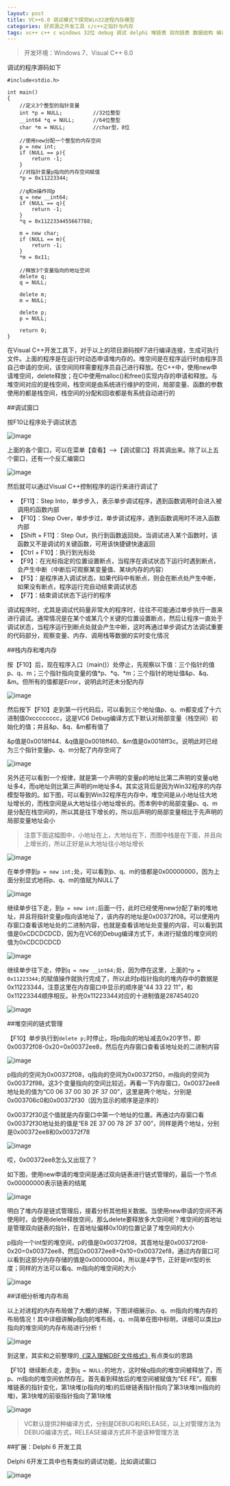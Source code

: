 ```yaml
---
layout: post
title: VC++6.0 调试模式下探究Win32进程内存模型
categories: 好资源之开发工具 c/c++之指针与内存 
tags: vc++ c++ c windows 32位 debug 调试 delphi 堆链表 双向链表 数据结构 编译 堆 栈
---
```


>开发环境：Windows 7、Visual C++ 6.0

调试的程序源码如下

```
#include<stdio.h>

int main()
{
	//定义3个整型的指针变量
	int *p = NULL;			//32位整型
	__int64 *q = NULL;		//64位整型
	char *m = NULL;			//char型，8位

	//使用new分配一个整型的内存空间
	p = new int;
	if (NULL == p){
		return -1;
	}
	//对指针变量p指向的内存空间赋值
	*p = 0x11223344;

	//q和m操作同p
	q = new __int64;
	if (NULL == q){
		return -1;
	}
	*q = 0x1122334455667788;

	m = new char;
	if (NULL == m){
		return -1;
	}
	*m = 0x11;

	//释放3个变量指向的地址空间
	delete q;
	q = NULL;

	delete m;
	m = NULL;
	
	delete p;
	p = NULL;

	return 0;
}
```

在Visual C++开发工具下，对于以上的项目源码按F7进行编译连接，生成可执行文件。上面的程序是在运行时动态申请堆内存的。堆空间是在程序运行时由程序员自己申请的空间，该空间同样需要程序员自己进行释放。在C++中，使用new申请堆空间，delete释放；在C中使用malloc()和free()实现内存的申请和释放。与堆空间对应的是栈空间，栈空间是由系统进行维护的空间，局部变量、函数的参数使用的都是栈空间，栈空间的分配和回收都是有系统自动进行的

##调试窗口

按F10让程序处于调试状态

![image](../media/image/2016-12-03/01.png)

上面的各个窗口，可以在菜单【查看】-->【调试窗口】将其调出来。除了以上五个窗口，还有一个反汇编窗口

![image](../media/image/2016-12-03/02.png)

然后就可以通过Visual C++控制程序的运行来进行调试了

* 【F11】：Step Into，单步步入，表示单步调试程序，遇到函数调用时会进入被调用的函数内部
* 【F10】：Step Over，单步步过，单步调试程序，遇到函数调用时不进入函数内部
* 【Shift + F11】：Step Out，执行到函数返回处。当调试进入某个函数时，该函数又不是调试的关键函数，可用该快捷键快速返回
* 【Ctrl + F10】：执行到光标处
* 【F9】：在光标指定的位置设置断点，当程序在调试状态下运行时遇到断点，会产生中断（中断后可观察某变量值、某块内存的内容）
* 【F5】：是程序进入调试状态，如果代码中有断点，则会在断点处产生中断，如果没有断点，程序运行完自动结束调试状态
* 【F7】：结束调试状态下运行的程序

调试程序时，尤其是调试代码量非常大的程序时，往往不可能通过单步执行一直来进行调试。通常情况是在某个或某几个关键的位置设置断点，然后让程序一直处于调试状态，当程序运行到断点处就会产生中断，这时再通过单步调试方法调试重要的代码部分，观察变量、内存、调用栈等数据的实时变化情况

##栈内存和堆内存

按【F10】后，现在程序入口（main()）处停止，先观察以下值：三个指针的值p、q、m；三个指针指向变量的值\*p、\*q、\*m；三个指针的地址值&p、&q、&m。但所有的值都是Error，说明此时还未分配内存

![image](../media/image/2016-12-03/03.png)

然后按下【F10】走到第一行代码后，可以看到三个地址值p、q、m都变成了十六进制值0xcccccccc，这是VC6 Debug编译方式下默认对局部变量（栈空间）初始化的值；并且&p、&q、&m都有值了

&p值是0x0018ff44、&q值是0x0018ff40、&m值是0x0018ff3c。说明此时已经为三个指针变量p、q、m分配了内存空间了

![image](../media/image/2016-12-03/04.png)

另外还可以看到一个规律，就是第一个声明的变量p的地址比第二声明的变量q地址多4，而q地址则比第三声明的m地址多4。其实这背后是因为Win32程序的内存模型导致的。如下图，可以看到Win32程序在内存中，堆空间是从小地址往大地址增长的，而栈空间是从大地址往小地址增长的。而本例中的局部变量p、q、m是分配在栈空间的，所以其是往下增长的，所以后声明的局部变量相比于先声明的局部变量地址会小

>注意下面这幅图中，小地址在上，大地址在下，而图中栈是在下面，并且向上增长的，所以正好是从大地址往小地址增长

![image](../media/image/2016-12-03/Win32EXE.png)

在单步停到`p = new int;`处，可以看到p、q、m的值都是0x00000000，因为上面分别显式地将p、q、m的值赋为NULL了

![image](../media/image/2016-12-03/05.png)

继续单步往下走，到`p = new int;`后面一行，此时已经使用new分配了新的堆地址，并且将指针变量p指向该地址了，该内存的地址是0x00372f08。可以使用内存窗口查看该地址处的二进制内容，也就是查看该地址处变量的内容，可以看到其值是0xCDCDCDCD，因为在VC6的Debug编译方式下，未进行赋值的堆空间的值为0xCDCDCDCD

![image](../media/image/2016-12-03/06.png)

继续单步往下走，停到`q = new __int64;`处，因为停在这里，上面的`*p = 0x11223344;`的赋值操作就执行完成了，所以此时p指针指向的堆内存中的数据是0x11223344，注意这里在内存窗口中显示的顺序是“44 33 22 11”，和0x11223344顺序相反。补充0x11223344对应的十进制值是287454020

![image](../media/image/2016-12-03/07.png)

##堆空间的链式管理

【F10】单步执行到`delete p;`时停止，将p指向的地址减去0x20字节，即0x00372f08-0x20=0x00372ee8，然后在内存窗口查看该地址处的二进制内容

![image](../media/image/2016-12-03/08.png)

p指向的空间为0x00372f08，q指向的空间为0x00372f50，m指向的空间为0x00372f98。这3个变量指向的空间比较近。再看一下内存窗口，0x00372ee8地址处的值为“C0 06 37 00 30 2F 37 00”，这里是两个地址，分别是0x003706c0和0x00372f30（因为显示的顺序是逆序的）

0x00372f30这个值就是内存窗口中第一个地址的位置。再通过内存窗口看0x00372f30地址处的值是“E8 2E 37 00 78 2F 37 00”，同样是两个地址，分别是0x00372ee8和0x00372f78

![image](../media/image/2016-12-03/09.png)

哎，0x00372ee8怎么又出现了？

如下图，使用new申请的堆空间是通过双向链表进行链式管理的，最后一个节点0x00000000表示链表的结尾

![image](../media/image/2016-12-03/new.png)

明白了堆内存是链式管理后，接着分析其他相关数据。当使用new申请的空间不再使用时，会使用delete释放空间，那么delete要释放多大空间呢？堆空间的首地址是管理双向链表的指针，在首地址偏移0x10的位置记录了堆空间的大小

p指向一个int型的堆空间，p的值是0x00372f08，其首地址是0x00372f08-0x20=0x00372ee8，然后0x00372ee8+0x10=0x00372ef8，通过内存窗口可以看到这部分内存存储的值是0x00000004，所以是4字节，正好是int型的长度；同样的方法可以看q、m指向的堆空间的大小

![image](../media/image/2016-12-03/10.png)

##详细分析堆内存布局

以上对进程的内存布局做了大概的讲解，下图详细展示p、q、m指向的堆内存的布局情况！其中详细讲解p指向的堆布局，q、m简单在图中标明，详细可以类比p指向的堆空间的内存布局进行分析！

![image](../media/image/2016-12-03/11.png)

到这里，其实和之前整理的[《深入理解DBF文件格式》](http://www.xumenger.com/dbf-20160703/)有点类似的思路

【F10】继续断点走，走到`q = NULL;`的地方，这时候q指向的堆空间被释放了，而p、m指向的堆空间依然存在。首先看到释放后的堆空间被赋值为“EE FE”。观察堆链表的指针变化，第1块堆(p指向的堆)的后继链表指针指向了第3块堆(m指向的堆)，第3快堆的前驱指针指向了第1块堆

![image](../media/image/2016-12-03/12.png)

>VC默认提供2种编译方式，分别是DEBUG和RELEASE，以上对管理方法为DEBUG编译方式，RELEASE编译方式并不是该种管理方法

##扩展：Delphi 6 开发工具

Delphi 6开发工具中也有类似的调试功能，比如调试窗口

![image](../media/image/2016-12-03/delphi.png)
